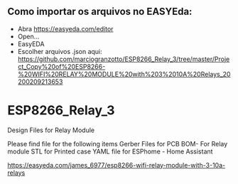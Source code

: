 ## Como importar os arquivos no EASYEda:

- Abra https://easyeda.com/editor
- Open...
- EasyEDA
- Escolher arquivos .json aqui: https://github.com/marciogranzotto/ESP8266_Relay_3/tree/master/Project_Copy%20of%20ESP8266-%20WIFI%20RELAY%20MODULE%20with%203%2010A%20Relays_20200209213653

# ESP8266_Relay_3
Design Files for Relay Module

Please find file for the following items
Gerber Files for PCB
BOM- For Relay module
STL for Printed case
YAML file for ESPhome - Home Assistant

https://easyeda.com/james_6977/esp8266-wifi-relay-module-with-3-10a-relays
